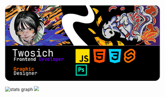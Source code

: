 ![alt text](https://github.com/thalenes/thalenes/blob/main/poster.png)

<div align="left">
<img src="https://github-readme-stats.vercel.app/api?username=twosich&hide_title=true&show_icons=true&include_all_commits=true&count_private=true&disable_animations=false&theme=dark&locale=en" height="150" alt="stats graph"/>
<img src="https://github-readme-stats.vercel.app/api/top-langs?username=twosich&locale=en&layout=compact&card_width=320&langs_count=5&theme=dark" height="150"/>
</div>
